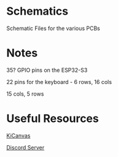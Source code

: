 # Schematics
Schematic Files for the various PCBs

# Notes

35? GPIO pins on the ESP32-S3

22 pins for the keyboard - 6 rows, 16 cols

15 cols, 5 rows

# Useful Resources
[KiCanvas](https://kicanvas.org/)

[Discord Server](https://discord.gg/zeTJYsWzsf)
